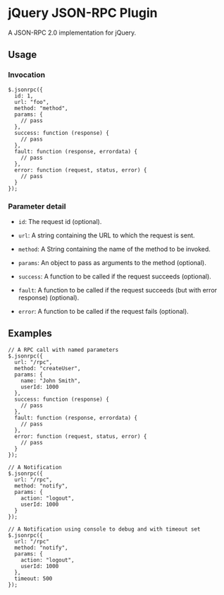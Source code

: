 jQuery JSON-RPC Plugin
======================

A JSON-RPC 2.0 implementation for jQuery.

Usage
-----

### Invocation

    $.jsonrpc({
      id: 1,
      url: "foo",
      method: "method",
      params: {
        // pass
      },
      success: function (response) {
        // pass
      },
      fault: function (response, errordata) {
        // pass
      },
      error: function (request, status, error) {
        // pass
      }
    });

### Parameter detail

*   `id`:
    The request id (optional).

*   `url`:
    A string containing the URL to which the request is sent.

*   `method`:
    A String containing the name of the method to be invoked.

*   `params`:
    An object to pass as arguments to the method (optional).

*   `success`:
    A function to be called if the request succeeds (optional).

*   `fault`:
    A function to be called if the request succeeds (but with error response) (optional).

*   `error`:
    A function to be called if the request fails (optional).

Examples
--------

    // A RPC call with named parameters
    $.jsonrpc({
      url: "/rpc",
      method: "createUser",
      params: {
        name: "John Smith",
        userId: 1000
      },
      success: function (response) {
        // pass
      },
      fault: function (response, errordata) {
        // pass
      },
      error: function (request, status, error) {
        // pass
      }
    });

    // A Notification
    $.jsonrpc({
      url: "/rpc",
      method: "notify",
      params: {
        action: "logout",
        userId: 1000
      }
    });

    // A Notification using console to debug and with timeout set
    $.jsonrpc({
      url: "/rpc"
      method: "notify",
      params: {
        action: "logout",
        userId: 1000
      },
      timeout: 500
    });
